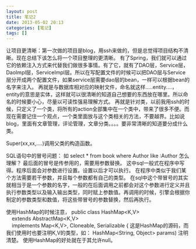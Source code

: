 ```yaml
---
layout: post
title: 笔记2
date: 2013-05-02 20:13
categories: [笔记]
tags: []
---
```

让项目更清晰：第一次做的项目是blog，用ssh来做的，但是总觉得项目结构不清晰。现在总结下该怎么将一个项目整理的更清晰。
有了Spring，我们就可以通过它的依赖注入方式来代替我们做很多事情。有了它，就有了DAO层，Service层，DaoImpl层，ServiceImpl层。所以在写配置文件的时候可以把DAO层与Service层分开成两个配置文件，如果service层需要dao层的bean，一样可以根据bean的名字来注入。
再就是与数据库相对应的映射文件，命名就这样.....entity....，entity的意思是实体，这样就可以很清晰的知道自己想要的东西放在哪里。所以命名的时候要小心，尽量以可读性强易理解方式。
再就是针对类，以前我用ssh的时候，只定义了一个类，将所有的action全部集中在一个类中，带来了很多不便。而现在需要记住一个观点，一个类里面放与这个类相关的方法，不要越界。比如说blog，里面有文章管理，评论管理，文章分类。。。。要非常清晰的知道要分成什么类。

Super(xx,xx,....)调用父类的构造函数。

SQL语句中的冒号问题：
如 select * from book where Author like :Author
怎么理解？
最后面的冒号是传参用的，需要用参数替换。
这中sql一般式在程序中写得。程序后面会对参数进行设置。设置以后才可以执行。
在程序中类似于我们某个方法需要若干参数，并且每个参数都有自己的类型。
在sql中这个带冒号的其实就相当于是一个参数的名字，一般的在后面调用之前都会对这个参数进行定义并且执行参数类型以及输入输出类型，同时赋上参数值。再调用的时候，引擎会根据你制定的参数类型和数值，将这些带冒号的参数替换，然后再执行。

使用HashMap的时候注意，
public class HashMap<K,V>
    extends AbstractMap<K,V>
    implements Map<K,V>, Cloneable, Serializable
{
这是HashMap的源码，而我们使用时也要注明K,V的类型，如：
HashMap<String, Object> params)
注明清楚。
使用HashMap的好处就在于其允许null。


